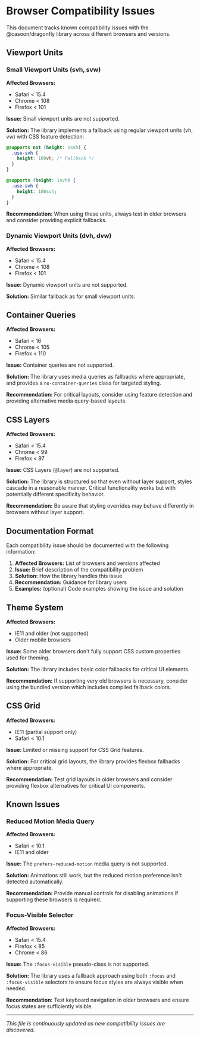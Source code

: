 # Browser Compatibility Issues

This document tracks known compatibility issues with the @casoon/dragonfly library across different browsers and versions.

## Viewport Units

### Small Viewport Units (svh, svw)

**Affected Browsers:**
- Safari < 15.4
- Chrome < 108
- Firefox < 101

**Issue:** Small viewport units are not supported.

**Solution:** The library implements a fallback using regular viewport units (vh, vw) with CSS feature detection:

```css
@supports not (height: 1svh) {
  .use-svh {
    height: 100vh; /* Fallback */
  }
}

@supports (height: 1svh) {
  .use-svh {
    height: 100svh;
  }
}
```

**Recommendation:** When using these units, always test in older browsers and consider providing explicit fallbacks.

### Dynamic Viewport Units (dvh, dvw)

**Affected Browsers:**
- Safari < 15.4
- Chrome < 108
- Firefox < 101

**Issue:** Dynamic viewport units are not supported.

**Solution:** Similar fallback as for small viewport units.

## Container Queries

**Affected Browsers:**
- Safari < 16
- Chrome < 105
- Firefox < 110

**Issue:** Container queries are not supported.

**Solution:** The library uses media queries as fallbacks where appropriate, and provides a `no-container-queries` class for targeted styling.

**Recommendation:** For critical layouts, consider using feature detection and providing alternative media query-based layouts.

## CSS Layers

**Affected Browsers:**
- Safari < 15.4
- Chrome < 99
- Firefox < 97

**Issue:** CSS Layers (`@layer`) are not supported.

**Solution:** The library is structured so that even without layer support, styles cascade in a reasonable manner. Critical functionality works but with potentially different specificity behavior.

**Recommendation:** Be aware that styling overrides may behave differently in browsers without layer support.

## Documentation Format

Each compatibility issue should be documented with the following information:

1. **Affected Browsers:** List of browsers and versions affected
2. **Issue:** Brief description of the compatibility problem
3. **Solution:** How the library handles this issue
4. **Recommendation:** Guidance for library users
5. **Examples:** (optional) Code examples showing the issue and solution

## Theme System

**Affected Browsers:**
- IE11 and older (not supported)
- Older mobile browsers

**Issue:** Some older browsers don't fully support CSS custom properties used for theming.

**Solution:** The library includes basic color fallbacks for critical UI elements.

**Recommendation:** If supporting very old browsers is necessary, consider using the bundled version which includes compiled fallback colors.

## CSS Grid

**Affected Browsers:**
- IE11 (partial support only)
- Safari < 10.1

**Issue:** Limited or missing support for CSS Grid features.

**Solution:** For critical grid layouts, the library provides flexbox fallbacks where appropriate.

**Recommendation:** Test grid layouts in older browsers and consider providing flexbox alternatives for critical UI components.

## Known Issues

### Reduced Motion Media Query

**Affected Browsers:**
- Safari < 10.1
- IE11 and older

**Issue:** The `prefers-reduced-motion` media query is not supported.

**Solution:** Animations still work, but the reduced motion preference isn't detected automatically.

**Recommendation:** Provide manual controls for disabling animations if supporting these browsers is required.

### Focus-Visible Selector

**Affected Browsers:**
- Safari < 15.4
- Firefox < 85
- Chrome < 86

**Issue:** The `:focus-visible` pseudo-class is not supported.

**Solution:** The library uses a fallback approach using both `:focus` and `:focus-visible` selectors to ensure focus styles are always visible when needed.

**Recommendation:** Test keyboard navigation in older browsers and ensure focus states are sufficiently visible.

---

_This file is continuously updated as new compatibility issues are discovered._ 